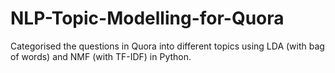 # NLP-Topic-Modelling-for-Quora
Categorised the questions in Quora into different topics using LDA (with bag of words) and NMF (with TF-IDF) in Python.
